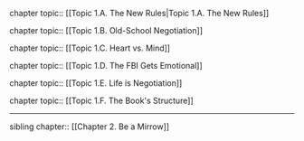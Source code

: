 chapter topic:: [[Topic 1.A. The New Rules|Topic 1.A. The New Rules]]

chapter topic:: [[Topic 1.B. Old-School Negotiation]]

chapter topic:: [[Topic 1.C. Heart vs. Mind]]

chapter topic:: [[Topic 1.D. The FBI Gets Emotional]]

chapter topic:: [[Topic 1.E. Life is Negotiation]]

chapter topic:: [[Topic 1.F. The Book's Structure]]

---
sibling chapter:: [[Chapter 2. Be a Mirrow]]